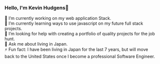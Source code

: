 ### Hello, I'm Kevin Hudgens👋


🔭 I’m currently working on my web application Stack.  
🌱 I’m currently learning ways to use javascript on my future full stack projects.  
🤔 I’m looking for help with creating a portfolio of quality projects for the job hunt.  
💬 Ask me about living in Japan.   
⚡ Fun fact: I have been living in Japan for the last 7 years, but will move back to the United States once I become a professional Software Engineer.  
